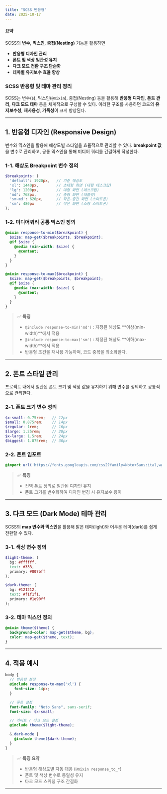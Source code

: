 ```yaml
---
title: "SCSS 반응형"
date: 2025-10-17
---
```


#### 요약

SCSS의 **변수**, **믹스인**, **중첩(Nesting)** 기능을 활용하면

* **반응형 디자인 관리**
* **폰트 및 색상 일관성 유지**
* **다크 모드 전환 구조 단순화**
* **테마별 유지보수 효율 향상**

### SCSS 반응형 및 테마 관리 정리

SCSS는 변수(`$`), 믹스인(`@mixin`), 중첩(Nesting) 등을 활용해 **반응형 디자인**, **폰트 관리**, **다크 모드 테마** 등을 체계적으로 구성할 수 있다.
이러한 구조를 사용하면 코드의 **유지보수성**, **재사용성**, **가독성**이 크게 향상된다.

---

## 1. 반응형 디자인 (Responsive Design)

변수와 믹스인을 활용해 해상도별 스타일을 효율적으로 관리할 수 있다.
**breakpoint 값**을 변수로 관리하고, 공통 믹스인을 통해 미디어 쿼리를 간결하게 작성한다.

### 1-1. 해상도 Breakpoint 변수 정의

```scss
$breakpoints: (
  'default': 1920px,   // 기준 해상도
  'xl': 1440px,        // 초대형 화면 (대형 데스크탑)
  'lg': 1200px,        // 대형 화면 (데스크탑)
  'md': 768px,         // 중형 화면 (태블릿)
  'sm-md': 620px,      // 작은-중간 화면 (스마트폰)
  'sm': 480px          // 작은 화면 (소형 스마트폰)
);
```

### 1-2. 미디어쿼리 공통 믹스인 정의

```scss
@mixin response-to-min($breakpoint) {
  $size: map-get($breakpoints, $breakpoint);
  @if $size {
    @media (min-width: $size) {
      @content;
    }
  }
}

@mixin response-to-max($breakpoint) {
  $size: map-get($breakpoints, $breakpoint);
  @if $size {
    @media (max-width: $size) {
      @content;
    }
  }
}
```

> ✅ **특징**
>
> * `@include response-to-min('md')` : 지정된 해상도 **이상(min-width)**에서 적용
> * `@include response-to-max('sm')` : 지정된 해상도 **이하(max-width)**에서 적용
> * 반응형 조건을 재사용 가능하며, 코드 중복을 최소화한다.

---

## 2. 폰트 스타일 관리

프로젝트 내에서 일관된 폰트 크기 및 색상 값을 유지하기 위해 변수를 정의하고 공통적으로 관리한다.

### 2-1. 폰트 크기 변수 정의

```scss
$x-small: 0.75rem;   // 12px
$small: 0.875rem;    // 14px
$regular: 1rem;      // 16px
$large: 1.25rem;     // 20px
$x-large: 1.5rem;    // 24px
$biggest: 1.875rem;  // 30px
```

### 2-2. 폰트 임포트

```scss
@import url('https://fonts.googleapis.com/css2?family=Noto+Sans:ital,wght@0,100..900;1,100..900&display=swap');
```

> ✅ **특징**
>
> * 전역 폰트 정의로 일관된 디자인 유지
> * 폰트 크기를 변수화하여 디자인 변경 시 유지보수 용이

---

## 3. 다크 모드 (Dark Mode) 테마 관리

SCSS의 **map 변수와 믹스인**을 활용해 밝은 테마(light)와 어두운 테마(dark)를 쉽게 전환할 수 있다.

### 3-1. 색상 변수 정의

```scss
$light-theme: (
  bg: #ffffff,
  text: #333,
  primary: #007bff
);

$dark-theme: (
  bg: #121212,
  text: #f1f1f1,
  primary: #1e90ff
);
```

### 3-2. 테마 믹스인 정의

```scss
@mixin theme($theme) {
  background-color: map-get($theme, bg);
  color: map-get($theme, text);
}
```

---

## 4. 적용 예시

```scss
body {
  // 반응형 설정
  @include response-to-max('xl') {
    font-size: 14px;
  }

  // 폰트 설정
  font-family: "Noto Sans", sans-serif;
  font-size: $x-small;

  // 라이트 / 다크 모드 설정
  @include theme($light-theme);

  &.dark-mode {
    @include theme($dark-theme);
  }
}
```

> ✅ **특징 요약**
>
> * 반응형 해상도별 자동 대응 (`@mixin response_to_*`)
> * 폰트 및 색상 변수로 통일성 유지
> * 다크 모드 스위칭 구조 간결화

---

